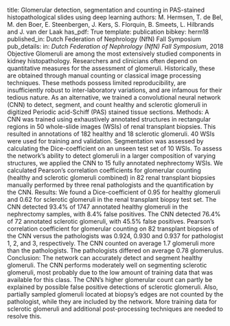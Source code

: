 title: Glomerular detection, segmentation and counting in PAS-stained histopathological slides using deep learning
authors: M. Hermsen, T. de Bel, M. den Boer, E. Steenbergen, J. Kers, S. Florquin, B. Smeets, L. Hilbrands and J. van der Laak
has_pdf: True
template: publication
bibkey: herm18
published_in: Dutch Federation of Nephrology (NfN) Fall Symposium
pub_details: in: <i>Dutch Federation of Nephrology (NfN) Fall Symposium</i>, 2018
Objective Glomeruli are among the most extensively studied components in kidney histopathology. Researchers and clinicians often depend on quantitative measures for the assessment of glomeruli. Historically, these are obtained through manual counting or classical image processing techniques. These methods possess limited reproducibility, are insufficiently robust to inter-laboratory variations, and are infamous for their tedious nature. As an alternative, we trained a convolutional neural network (CNN) to detect, segment, and count healthy and sclerotic glomeruli in digitized Periodic acid-Schiff (PAS) stained tissue sections. Methods: A CNN was trained using exhaustively annotated structures in rectangular regions in 50 whole-slide images (WSIs) of renal transplant biopsies. This resulted in annotations of 182 healthy and 18 sclerotic glomeruli. 40 WSIs were used for training and validation. Segmentation was assessed by calculating the Dice-coefficient on an unseen test set of 10 WSIs. To assess the network’s ability to detect glomeruli in a larger composition of varying structures, we applied the CNN to 15 fully annotated nephrectomy WSIs. We calculated Pearson’s correlation coefficients for glomerular counting (healthy and sclerotic glomeruli combined) in 82 renal transplant biopsies manually performed by three renal pathologists and the quantification by the CNN. Results: We found a Dice-coefficient of 0.95 for healthy glomeruli and 0.62 for sclerotic glomeruli in the renal transplant biopsy test set. The CNN detected 93.4% of 1747 annotated healthy glomeruli in the nephrectomy samples, with 8.4% false positives. The CNN detected 76.4% of 72 annotated sclerotic glomeruli, with 45.5% false positives. Pearson’s correlation coefficient for glomerular counting on 82 transplant biopsies of the CNN versus the pathologists was 0.924, 0.930 and 0.937 for pathologist 1, 2, and 3, respectively. The CNN counted on average 1.7 glomeruli more than the pathologists. The pathologists differed on average 0.78 glomerulus. Conclusion: The network can accurately detect and segment healthy glomeruli. The CNN performs moderately well on segmenting sclerotic glomeruli, most probably due to the low amount of training data that was available for this class. The CNN’s higher glomerular count can partly be explained by possible false positive detections of sclerotic glomeruli. Also, partially sampled glomeruli located at biopsy’s edges are not counted by the pathologist, while they are included by the network. More training data for sclerotic glomeruli and additional post-processing techniques are needed to resolve this.

